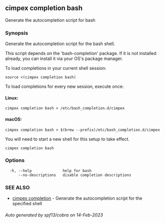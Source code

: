## cimpex completion bash

Generate the autocompletion script for bash

### Synopsis

Generate the autocompletion script for the bash shell.

This script depends on the 'bash-completion' package.
If it is not installed already, you can install it via your OS's package manager.

To load completions in your current shell session:

	source <(cimpex completion bash)

To load completions for every new session, execute once:

#### Linux:

	cimpex completion bash > /etc/bash_completion.d/cimpex

#### macOS:

	cimpex completion bash > $(brew --prefix)/etc/bash_completion.d/cimpex

You will need to start a new shell for this setup to take effect.


```
cimpex completion bash
```

### Options

```
  -h, --help              help for bash
      --no-descriptions   disable completion descriptions
```

### SEE ALSO

* [cimpex completion](cimpex_completion.md)	 - Generate the autocompletion script for the specified shell

###### Auto generated by spf13/cobra on 14-Feb-2023
